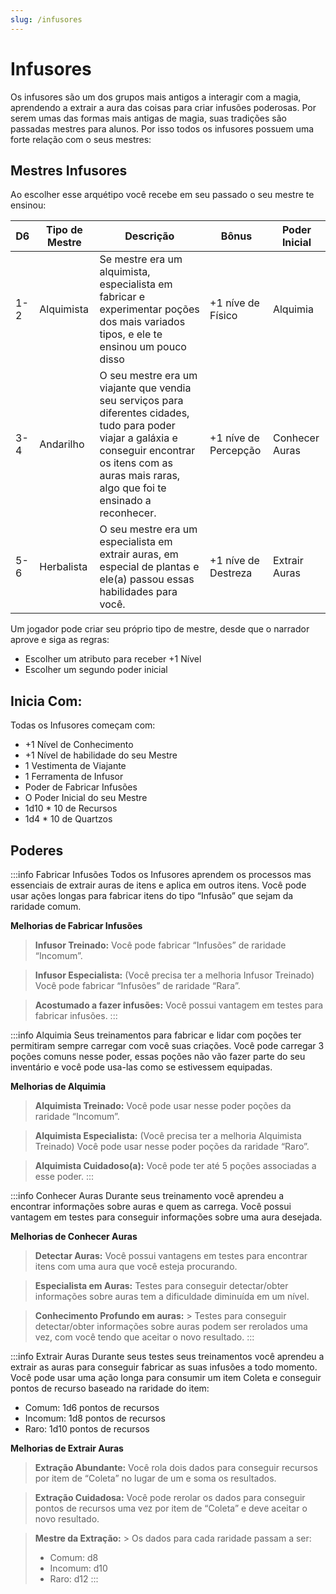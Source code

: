 ```yaml
---
slug: /infusores
---
```


# Infusores
Os infusores são um dos grupos mais antigos a interagir com a magia, aprendendo a extrair a aura das coisas para criar infusões poderosas. Por serem umas das formas mais antigas de magia, suas tradições são passadas mestres para alunos. Por isso todos os infusores possuem uma forte relação com o seus mestres:

## Mestres Infusores
Ao escolher esse arquétipo você recebe em seu passado o seu mestre te ensinou:

|  D6  | Tipo de Mestre | Descrição | Bônus | Poder Inicial |
|---|---|----------|----------|----------|
| 1-2 | Alquimista | Se mestre era um alquimista, especialista em fabricar e experimentar poções dos mais variados tipos, e ele te ensinou um pouco disso | +1 níve de Físico | Alquimia |
| 3-4 | Andarilho | O seu mestre era um viajante que vendia seu serviços para diferentes cidades, tudo para poder viajar a galáxia e conseguir encontrar os itens com as auras mais raras, algo que foi te ensinado a reconhecer. | +1 níve de Percepção | Conhecer Auras |
| 5-6 | Herbalista | O seu mestre era um especialista em extrair auras, em especial de plantas e ele(a) passou essas habilidades para você. | +1 níve de Destreza | Extrair Auras |

Um jogador pode criar seu próprio tipo de mestre, desde que o narrador aprove e siga as regras:
- Escolher um atributo para receber +1 Nível
- Escolher um segundo poder inicial

## Inicia Com:

Todas os Infusores começam com:
- +1 Nível de Conhecimento
- +1 Nível de habilidade do seu Mestre
- 1 Vestimenta de Viajante
- 1 Ferramenta de Infusor
- Poder de Fabricar Infusões
- O Poder Inicial do seu Mestre
- 1d10 * 10 de Recursos
- 1d4 * 10 de Quartzos

## Poderes

:::info Fabricar Infusões
Todos os Infusores aprendem os processos mas essenciais de extrair auras de itens e aplica em outros itens. Você pode usar ações longas para fabricar itens do tipo “Infusão” que sejam da raridade comum.


**Melhorias de Fabricar Infusões**
> **Infusor Treinado:** Você pode fabricar “Infusões” de raridade “Incomum”.

> **Infusor Especialista:** (Você precisa ter a melhoria Infusor Treinado) Você pode fabricar “Infusões” de raridade “Rara”.

> **Acostumado a fazer infusões:** Você possui vantagem em testes para fabricar infusões. 
:::

:::info Alquimia
Seus treinamentos para fabricar e lidar com poções ter permitiram sempre carregar com você suas criações. Você pode carregar 3 poções comuns nesse poder, essas poções não vão fazer parte do seu inventário e você pode usa-las como se estivessem equipadas.


**Melhorias de Alquimia**
> **Alquimista Treinado:** Você pode usar nesse poder poções da raridade “Incomum”.

> **Alquimista Especialista:** (Você precisa ter a melhoria Alquimista Treinado) Você pode usar nesse poder poções da raridade “Raro”.

> **Alquimista Cuidadoso(a):** Você pode ter até 5 poções associadas a esse poder.
:::

:::info Conhecer Auras
Durante seus treinamento você aprendeu a encontrar informações sobre auras e quem as carrega. Você possui vantagem em testes para conseguir informações sobre uma aura desejada.


**Melhorias de Conhecer Auras**
> **Detectar Auras:** Você possui vantagens em testes para encontrar itens com uma aura que você esteja procurando.

> **Especialista em Auras:** Testes para conseguir detectar/obter informações sobre auras tem a dificuldade diminuída em um nível.

> **Conhecimento Profundo em auras:** > Testes para conseguir detectar/obter informações sobre auras podem ser rerolados uma vez, com você tendo que aceitar o novo resultado.
:::

:::info Extrair Auras
Durante seus testes seus treinamentos você aprendeu a extrair as auras para conseguir fabricar as suas infusões a todo momento. Você pode usar uma ação longa para consumir um item Coleta e conseguir pontos de recurso baseado na raridade do item:
- Comum: 1d6 pontos de recursos
- Incomum: 1d8 pontos de recursos
- Raro: 1d10 pontos de recursos


**Melhorias de Extrair Auras**
> **Extração Abundante:** Você rola dois dados para conseguir recursos por item de “Coleta” no lugar de um e soma os resultados.

> **Extração Cuidadosa:** Você pode rerolar os dados para conseguir pontos de recursos uma vez por item de “Coleta” e deve aceitar o novo resultado.

> **Mestre da Extração:** > Os dados para cada raridade passam a ser:
> - Comum: d8
> - Incomum: d10
> - Raro: d12
:::